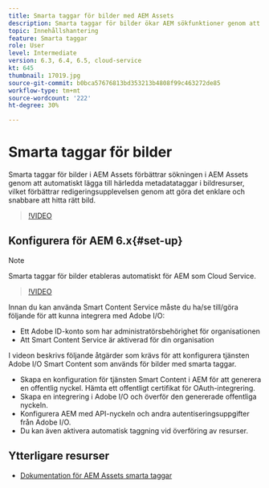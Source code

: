 ```yaml
---
title: Smarta taggar för bilder med AEM Assets
description: Smarta taggar för bilder ökar AEM sökfunktioner genom att automatiskt och intelligent lägga till metadatataggar till bildresurser baserat på bildens innehåll.
topic: Innehållshantering
feature: Smarta taggar
role: User
level: Intermediate
version: 6.3, 6.4, 6.5, cloud-service
kt: 645
thumbnail: 17019.jpg
source-git-commit: b0bca57676813bd353213b4808f99c463272de85
workflow-type: tm+mt
source-wordcount: '222'
ht-degree: 30%

---
```



# Smarta taggar för bilder

Smarta taggar för bilder i AEM Assets förbättrar sökningen i AEM Assets genom att automatiskt lägga till härledda metadatataggar i bildresurser, vilket förbättrar redigeringsupplevelsen genom att göra det enklare och snabbare att hitta rätt bild.

>[!VIDEO](https://video.tv.adobe.com/v/17019/?quality=12&learn=on)

## Konfigurera för AEM 6.x{#set-up}

>[!NOTE]
> Smarta taggar för bilder etableras automatiskt för AEM som Cloud Service.

>[!VIDEO](https://video.tv.adobe.com/v/17023/?quality=12&learn=on)

Innan du kan använda Smart Content Service måste du ha/se till/göra följande för att kunna integrera med Adobe I/O:

* Ett Adobe ID-konto som har administratörsbehörighet för organisationen
* Att Smart Content Service är aktiverad för din organisation

I videon beskrivs följande åtgärder som krävs för att konfigurera tjänsten Adobe I/O Smart Content som används för bilder med smarta taggar.

* Skapa en konfiguration för tjänsten Smart Content i AEM för att generera en offentlig nyckel. Hämta ett offentligt certifikat för OAuth-integrering.
* Skapa en integrering i Adobe I/O och överför den genererade offentliga nyckeln.
* Konfigurera AEM med API-nyckeln och andra autentiseringsuppgifter från Adobe I/O.
* Du kan även aktivera automatisk taggning vid överföring av resurser.

## Ytterligare resurser

* [Dokumentation för AEM Assets smarta taggar](https://experienceleague.adobe.com/docs/experience-manager-cloud-service/assets/manage/smart-tags.html)
